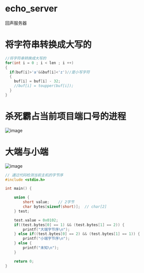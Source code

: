 # echo_server
回声服务器

# 将字符串转换成大写的
```c
//将字符串转换成大写的
for(int i = 0 ; i < len ; i ++)
{
  if(buf[i]>'a'&&buf[i]<'z')//是小写字符
  {
    buf[i] = buf[i] - 32;
    //buf[i] = toupper(buf[i]);
  }
}
```
# 杀死霸占当前项目端口号的进程
![image](https://github.com/1AoB/echo_server/assets/78208268/a4f636bd-0918-4b73-b070-987ec1d0f207)
# 大端与小端
![image](https://github.com/1AoB/echo_server/assets/78208268/386b1945-7e43-429f-882a-19c4719575a8)
```cpp
// 通过代码检测当前主机的字节序
#include <stdio.h>

int main() {

    union {
        short value;    // 2字节
        char bytes[sizeof(short)];  // char[2]
    } test;

    test.value = 0x0102;
    if((test.bytes[0] == 1) && (test.bytes[1] == 2)) {
        printf("大端字节序\n");
    } else if((test.bytes[0] == 2) && (test.bytes[1] == 1)) {
        printf("小端字节序\n");
    } else {
        printf("未知\n");
    }

    return 0;
}
```
